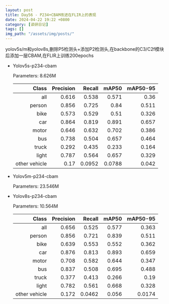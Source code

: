 ```yaml
---
layout: post
title: Day56 - P234+CBAM改进在FLIR上的表现
date: 2024-04-22 19:22 +0800
category: [读研日记]
tags: []
img_path: "/assets/img/posts/"
---
```


yolov5s/m和yolov8s,删除P5检测头+添加P2检测头,在backbone的C3/C2f模块后添加一层CBAM,在FLIR上训练200epochs

- Yolov5s-p234-cbam

    Parameters: 8.626M

    |                Class| Precision|    Recall|     mAP50|  mAP50-95|
    |                 ---:|      ---:|      ---:|      ---:|      ---:|
    |                  all|     0.616|     0.538|     0.571|      0.36|
    |               person|     0.856|     0.725|      0.84|     0.511|
    |                 bike|     0.573|     0.529|      0.51|     0.326|
    |                  car|     0.864|     0.819|     0.891|     0.657|
    |                motor|     0.646|     0.632|     0.702|     0.386|
    |                  bus|     0.738|     0.504|     0.657|     0.464|
    |                truck|     0.292|     0.435|     0.233|     0.164|
    |                light|     0.787|     0.564|     0.657|     0.329|
    |        other vehicle|      0.17|    0.0952|    0.0788|     0.042|

- Yolov5m-p234-cbam

    Parameters: 23.546M

- Yolov8s-p234-cbam

    Parameters: 10.564M

    |                Class| Precision|    Recall|     mAP50|  mAP50-95|
    |                 ---:|      ---:|      ---:|      ---:|      ---:|
    |                  all|     0.656|     0.525|     0.577|     0.363|
    |               person|     0.856|     0.721|     0.839|     0.511|
    |                 bike|     0.639|     0.553|     0.552|     0.362|
    |                  car|     0.876|     0.813|     0.893|     0.659|
    |                motor|     0.708|     0.582|     0.644|     0.347|
    |                  bus|     0.837|     0.508|     0.695|     0.488|
    |                truck|     0.377|     0.413|     0.266|      0.19|
    |                light|     0.782|     0.561|     0.668|     0.328|
    |        other vehicle|     0.172|    0.0462|     0.056|    0.0174|
